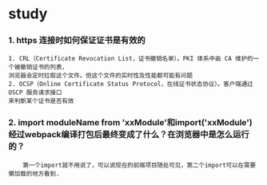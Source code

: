 # study
### 1. https 连接时如何保证证书是有效的
    1. CRL（Certificate Revocation List，证书撤销名单）。PKI 体系中由 CA 维护的一个被撤销证书的列表，
    浏览器会定时拉取这个文件。但这个文件的实时性及性能都可能有问题
    2. OCSP（Online Certificate Status Protocol，在线证书状态协议）。客户端通过 OSCP 服务请求接口
    来判断某个证书是否有效

### 2. import moduleName from 'xxModule'和import('xxModule')经过webpack编译打包后最终变成了什么？在浏览器中是怎么运行的？
        第一个import就不用说了，可以说现在的前端项目随处可见，第二个import可以在需要懒加载的地方看到.